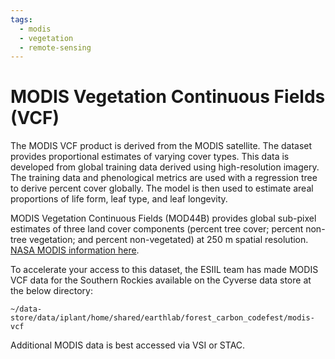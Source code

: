 ```yaml
---
tags:
  - modis
  - vegetation
  - remote-sensing
---
```


# MODIS Vegetation Continuous Fields (VCF)

The MODIS VCF product is derived from the MODIS satellite. The dataset provides proportional estimates of varying cover types. This data is developed from global training data derived using high-resolution imagery. The training data and phenological metrics are used with a regression tree to derive percent cover globally. The model is then used to estimate areal proportions of life form, leaf type, and leaf longevity.

MODIS Vegetation Continuous Fields (MOD44B) provides global sub-pixel estimates of three land cover components (percent tree cover; percent non-tree vegetation; and percent non-vegetated) at 250 m spatial resolution. [NASA MODIS information here](https://modis-land.gsfc.nasa.gov/vcc.html).

To accelerate your access to this dataset, the ESIIL team has made MODIS VCF data for the Southern Rockies available on the Cyverse data store at the below directory:

```
~/data-store/data/iplant/home/shared/earthlab/forest_carbon_codefest/modis-vcf
```

Additional MODIS data is best accessed via VSI or STAC.